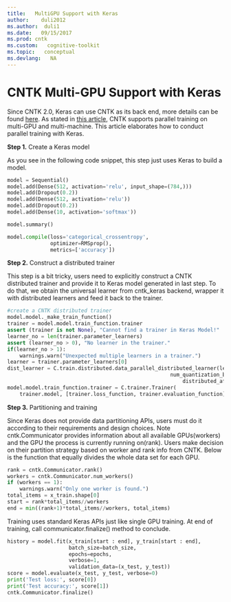 ```yaml
---
title:   MultiGPU Support with Keras
author:    duli2012
ms.author:  duli1
ms.date:   09/15/2017
ms.prod: cntk
ms.custom:   cognitive-toolkit
ms.topic:   conceptual
ms.devlang:   NA
---
```


# CNTK Multi-GPU Support with Keras

Since CNTK 2.0, Keras can use CNTK as its back end, more details can be found [here](./using-cntk-with-keras.md). 
As stated in [this article](./Multiple-GPUs-and-machines), CNTK supports parallel training on multi-GPU and multi-machine. This article elaborates how to conduct
parallel training with Keras.

**Step 1.** Create a Keras model

As you see in the following code snippet, this step just uses Keras to build a model. 
```python
model = Sequential()
model.add(Dense(512, activation='relu', input_shape=(784,)))
model.add(Dropout(0.2))
model.add(Dense(512, activation='relu'))
model.add(Dropout(0.2))
model.add(Dense(10, activation='softmax'))

model.summary()

model.compile(loss='categorical_crossentropy',
              optimizer=RMSprop(),
              metrics=['accuracy'])
```

**Step 2.** Construct a distributed trainer

This step is a bit tricky, users need to explicitly construct a CNTK distributed trainer and provide it to Keras model generated in last step. To do that, we obtain the
universal learner from cntk_keras backend, wrapper it with distributed learners and feed it back to the trainer.
```python
#create a CNTK distributed trainer
model.model._make_train_function()
trainer = model.model.train_function.trainer
assert (trainer is not None), "Cannot find a trainer in Keras Model!"
learner_no = len(trainer.parameter_learners)
assert (learner_no > 0), "No learner in the trainer."
if(learner_no > 1):
    warnings.warn("Unexpected multiple learners in a trainer.")
learner = trainer.parameter_learners[0]
dist_learner = C.train.distributed.data_parallel_distributed_learner(learner
                                                     num_quantization_bits=32,
                                                         distributed_after=0)
model.model.train_function.trainer = C.trainer.Trainer(
    trainer.model, [trainer.loss_function, trainer.evaluation_function], [dist_learner])
```

**Step 3.** Partitioning and training 

Since Keras does not provide data partitioning APIs, users must do it according to their requirements and design choices. Note cntk.Communicator provides information 
about all available GPUs(workers) and the GPU the process is currently running on(rank). Users make decision on their partition strategy based on worker and rank info 
from CNTK. Below is the function that equally divides the whole data set for each GPU. 

```python
rank = cntk.Communicator.rank()
workers = cntk.Communicator.num_workers()
if (workers == 1):
    warnings.warn("Only one worker is found.")
total_items = x_train.shape[0]
start = rank*total_items//workers
end = min((rank+1)*total_items//workers, total_items)
```

Training uses standard Keras APIs just like single GPU training. At end of training, call communicator.finalize() method to conclude.
```python
history = model.fit(x_train[start : end], y_train[start : end],
                    batch_size=batch_size,
                    epochs=epochs,
                    verbose=1,
                    validation_data=(x_test, y_test))
score = model.evaluate(x_test, y_test, verbose=0)
print('Test loss:', score[0])
print('Test accuracy:', score[1])
cntk.Communicator.finalize()
```

